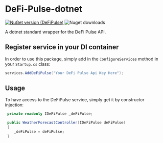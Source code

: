 # DeFi-Pulse-dotnet
[![NuGet version (DeFiPulse)](https://img.shields.io/nuget/v/DeFiPulse.svg?style=flat-square)](https://www.nuget.org/packages/DeFiPulse/) ![Nuget downloads](https://img.shields.io/nuget/dt/DeFiPulse.svg)


A dotnet standard wrapper for the DeFi Pulse API.

## Register service in your DI container
In order to use this package, simply add in the `ConfigureServices` method in your `Startup.cs` class:

```csharp
services.AddDeFiPulse("Your DeFi Pulse Api Key Here");
```

## Usage
To have access to the DeFiPulse service, simply get it by constructor injection:

```csharp
 private readonly IDeFiPulse _deFiPulse;

 public WeatherForecastController(IDeFiPulse deFiPulse)
 {
    _deFiPulse = deFiPulse;
 }
```

